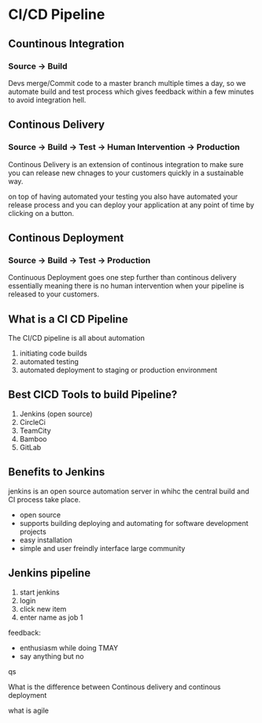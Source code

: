 # CI/CD Pipeline

## Countinous Integration 

### Source -> Build

Devs merge/Commit code to a master branch multiple times a day, so we automate build and test process which gives feedback within a few minutes to avoid integration hell.


## Continous Delivery

### Source -> Build -> Test -> Human Intervention -> Production

Continous Delivery is an extension of  continous integration to make sure you can release new chnages to your customers quickly in a sustainable way.

on top of having automated your testing you also have automated your release process and you can deploy your application at any point of time by clicking on a button.

## Continous Deployment

### Source -> Build -> Test -> Production

Continuous Deployment goes one step further than continous delivery essentially meaning there is no human intervention when your pipeline is released to your customers.

## What is a CI CD Pipeline

The CI/CD pipeline is all about automation

1. initiating code builds
2. automated testing
3. automated deployment to staging or production environment

## Best CICD Tools to build Pipeline?

1. Jenkins (open source)
2. CircleCi
3. TeamCity
4. Bamboo
5. GitLab

## Benefits to Jenkins

jenkins is an open source automation server in whihc the central build and CI process take place.

- open source
- supports building deploying and automating for software development projects
- easy installation
- simple and user freindly interface large community


## Jenkins pipeline

1. start jenkins
2. login
3. click new item
4. enter name as job 1


feedback:

- enthusiasm while doing TMAY
- say anything but no 



qs

What is the difference between Continous delivery and continous deployment

what is agile

